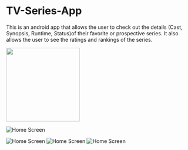 # TV-Series-App
This is an android app that allows the user to check out the details (Cast, Synopsis, Runtime, Status)of their favorite or prospective series. It also allows the user to see the ratings and rankings of the series.

<img src = "demo_screens/Screenshot_20211028-165334.png" height = 200>

<br>

![Home Screen](demo_screens/Screenshot_20211028-165334.png)


![Home Screen](demo_screens/Screenshot_20211028-165343.png)
![Home Screen](demo_screens/Screenshot_20211028-165353.png)
![Home Screen](demo_screens/Screenshot_20211028-165406.png)
